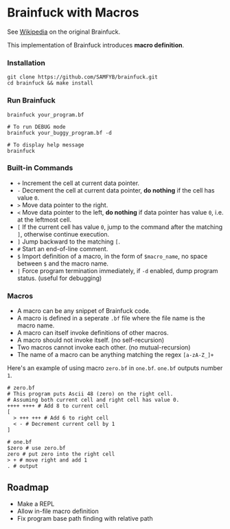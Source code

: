 # Brainfuck with Macros

See [Wikipedia](https://en.wikipedia.org/wiki/Brainfuck) on the original Brainfuck.

This implementation of Brainfuck introduces __macro definition__.

### Installation

```shell
git clone https://github.com/SAMFYB/brainfuck.git
cd brainfuck && make install
```

### Run Brainfuck

```shell
brainfuck your_program.bf

# To run DEBUG mode
brainfuck your_buggy_program.bf -d

# To display help message
brainfuck
```

### Built-in Commands

- `+` Increment the cell at current data pointer.
- `-` Decrement the cell at current data pointer, __do nothing__ if the cell has value `0`.
- `>` Move data pointer to the right.
- `<` Move data pointer to the left, __do nothing__ if data pointer has value `0`, i.e. at the leftmost cell.
- `[` If the current cell has value `0`, jump to the command after the matching `]`, otherwise continue execution.
- `]` Jump backward to the matching `[`.
- `#` Start an end-of-line comment.
- `$` Import definition of a macro, in the form of `$macro_name`, no space between `$` and the macro name.
- `|` Force program termination immediately, if `-d` enabled, dump program status. (useful for debugging)

### Macros

- A macro can be any snippet of Brainfuck code.
- A macro is defined in a seperate `.bf` file where the file name is the macro name.
- A macro can itself invoke definitions of other macros.
- A macro should not invoke itself. (no self-recursion)
- Two macros cannot invoke each other. (no mutual-recursion)
- The name of a macro can be anything matching the regex `[a-zA-Z_]+`

Here's an example of using macro `zero.bf` in `one.bf`. `one.bf` outputs number `1`.

```brainfuck
# zero.bf
# This program puts Ascii 48 (zero) on the right cell.
# Assuming both current cell and right cell has value 0.
++++ ++++ # Add 8 to current cell
[
  > +++ +++ # Add 6 to right cell
  < - # Decrement current cell by 1
]
```

```brainfuck
# one.bf
$zero # use zero.bf
zero # put zero into the right cell
> + # move right and add 1
. # output
```

## Roadmap

- Make a REPL
- Allow in-file macro definition
- Fix program base path finding with relative path

